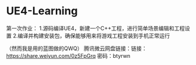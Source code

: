 # UE4-Learning
第一次作业：
1.源码编译UE4，新建一个C++工程，进行简单场景编辑和工程设置
2.编译并构建安装包，确保能够用来将游戏工程安装到手机正常运行

（然而我是用的蓝图做的QWQ）
腾讯微云网盘链接：链接：https://share.weiyun.com/0z5FpGrq 密码：btyrwn
